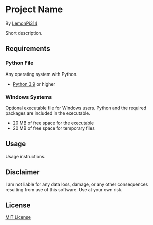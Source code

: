# Project Name
By [LemonPi314](https://github.com/LemonPi314)

Short description.
## Requirements
### Python File
Any operating system with Python.
- [Python 3.9](https://www.python.org/downloads/) or higher
### Windows Systems
Optional executable file for Windows users. Python and the required packages are included in the executable.
- 20 MB of free space for the executable
- 20 MB of free space for temporary files
## Usage
Usage instructions.
## Disclaimer
I am not liable for any data loss, damage, or any other consequences resulting from use of this software. Use at your own risk.
## License
[MIT License](https://choosealicense.com/licenses/mit/)
